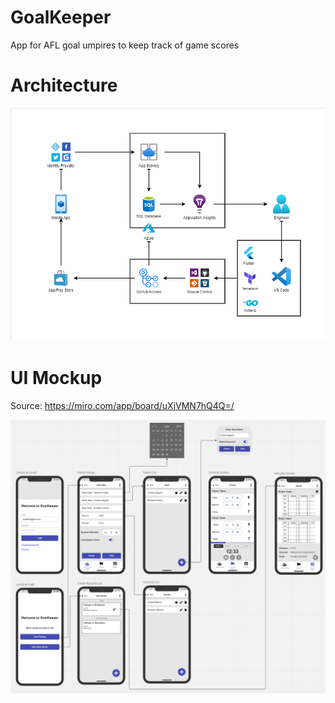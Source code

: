# GoalKeeper
App for AFL goal umpires to keep track of game scores


# Architecture

![architecture diagram](diagrams/architecture.drawio.png)

# UI Mockup

Source: https://miro.com/app/board/uXjVMN7hQ4Q=/

![ui mockup](diagrams/ui-mockup.png)